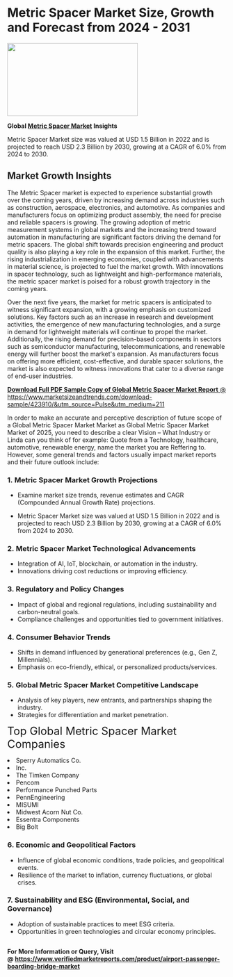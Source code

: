 <H1>Metric Spacer Market Size, Growth and Forecast from 2024 - 2031</H1><img class="aligncenter size-medium wp-image-584254" src="https://thirdeyenews.in/wp-content/uploads/2024/09/Global-Market-Research-300x168.jpeg" alt="" width="300" height="168" /><p><strong>Global&nbsp;<a href="https://www.marketsizeandtrends.com/download-sample/423910/&amp;utm_source=Pulse&amp;utm_medium=211">Metric Spacer Market</a> Insights</strong></p><p>Metric Spacer Market size was valued at USD 1.5 Billion in 2022 and is projected to reach USD 2.3 Billion by 2030, growing at a CAGR of 6.0% from 2024 to 2030.</p><p><h2>Market Growth Insights</h2> <p>The Metric Spacer market is expected to experience substantial growth over the coming years, driven by increasing demand across industries such as construction, aerospace, electronics, and automotive. As companies and manufacturers focus on optimizing product assembly, the need for precise and reliable spacers is growing. The growing adoption of metric measurement systems in global markets and the increasing trend toward automation in manufacturing are significant factors driving the demand for metric spacers. The global shift towards precision engineering and product quality is also playing a key role in the expansion of this market. Further, the rising industrialization in emerging economies, coupled with advancements in material science, is projected to fuel the market growth. With innovations in spacer technology, such as lightweight and high-performance materials, the metric spacer market is poised for a robust growth trajectory in the coming years.</p> <p><a href="#"></a></p> <p>Over the next five years, the market for metric spacers is anticipated to witness significant expansion, with a growing emphasis on customized solutions. Key factors such as an increase in research and development activities, the emergence of new manufacturing technologies, and a surge in demand for lightweight materials will continue to propel the market. Additionally, the rising demand for precision-based components in sectors such as semiconductor manufacturing, telecommunications, and renewable energy will further boost the market's expansion. As manufacturers focus on offering more efficient, cost-effective, and durable spacer solutions, the market is also expected to witness innovations that cater to a diverse range of end-user industries.</p> <p><a href="#"></p><p><span class=""><strong>Download Full PDF Sample Copy of Global Metric Spacer Market Report</strong> @ <a href="https://www.marketsizeandtrends.com/download-sample/423910/&amp;utm_source=Pulse&amp;utm_medium=211" target="_blank">https://www.marketsizeandtrends.com/download-sample/423910/&amp;utm_source=Pulse&amp;utm_medium=211</a></span></p><p>In order to make an accurate and perceptive description of future scope of a Global&nbsp;Metric Spacer Market Market as Global&nbsp;Metric Spacer Market Market of 2025, you need to describe a clear Vision &ndash; What Industry or Linda can you think of for example: Quote from a Technology, healthcare, automotive, renewable energy, name the market you are Reffering to. However, some general trends and factors usually impact market reports and their future outlook include:</p><h3>1.&nbsp;<strong>Metric Spacer Market Growth Projections</strong></h3><ul><li>Examine market size trends, revenue estimates and CAGR (Compounded Annual Growth Rate) projections.</li><li><p>Metric Spacer Market size was valued at USD 1.5 Billion in 2022 and is projected to reach USD 2.3 Billion by 2030, growing at a CAGR of 6.0% from 2024 to 2030.</p></li></ul><h3>2.&nbsp;<strong>Metric Spacer Market Technological Advancements</strong></h3><ul><li>Integration of AI, IoT, blockchain, or automation in the industry.</li><li>Innovations driving cost reductions or improving efficiency.</li></ul><h3>3.&nbsp;<strong>Regulatory and Policy Changes</strong></h3><ul><li>Impact of global and regional regulations, including sustainability and carbon-neutral goals.</li><li>Compliance challenges and opportunities tied to government initiatives.</li></ul><h3>4.&nbsp;<strong>Consumer Behavior Trends</strong></h3><ul><li>Shifts in demand influenced by generational preferences (e.g., Gen Z, Millennials).</li><li>Emphasis on eco-friendly, ethical, or personalized products/services.</li></ul><h3>5.&nbsp;<strong>Global Metric Spacer Market Competitive Landscape</strong></h3><ul><li>Analysis of key players, new entrants, and partnerships shaping the industry.</li><li>Strategies for differentiation and market penetration.</li></ul><p data-pm-slice="1 1 []"><span style="color: inherit; font-family: inherit; font-size: 25px;">Top Global Metric Spacer Market Companies</span></p><div class="" data-test-id=""><p><li>Sperry Automatics Co.</li><li> Inc.</li><li> The Timken Company</li><li> Pencom</li><li> Performance Punched Parts</li><li> PennEngineering</li><li> MISUMI</li><li> Midwest Acorn Nut Co.</li><li> Essentra Components</li><li> Big Bolt</li></p></div><h3>6.&nbsp;<strong>Economic and Geopolitical Factors</strong></h3><ul><li>Influence of global economic conditions, trade policies, and geopolitical events.</li><li>Resilience of the market to inflation, currency fluctuations, or global crises.</li></ul><h3>7.&nbsp;<strong>Sustainability and ESG (Environmental, Social, and Governance)</strong></h3><ul><li>Adoption of sustainable practices to meet ESG criteria.</li><li>Opportunities in green technologies and circular economy principles.</li></ul><h2><strong style="font-size: 14px;">For More Information or Query, Visit @&nbsp;</strong><a style="background-color: #ffffff; font-size: 14px;" href="https://www.marketsizeandtrends.com/report/metric-spacer-market/" target="_blank">https://www.verifiedmarketreports.com/product/airport-passenger-boarding-bridge-market</a></h2>
